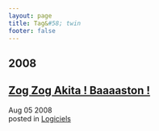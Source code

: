 ```yaml
---
layout: page
title: Tag&#58; twin
footer: false
---
```


<div id="blog-archives" class="category">
<h2>2008</h2>

<article>
<h1><a href="/2008/08/05/zog-zog-akita-baaaaston/index.html">Zog Zog Akita ! Baaaaston !</a></h1>
<time datetime="2008-08-05T00:00:00-06:00" pubdate><span class='month'>Aug</span> <span class='day'>05</span> <span class='year'>2008</span></time>
<footer>
<span class="categories">posted in 
<a href='/categories/logiciels/'>Logiciels</a></span>
</footer>
</article>
</div>
